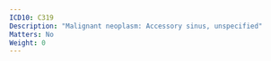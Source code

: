 ```yaml
---
ICD10: C319
Description: "Malignant neoplasm: Accessory sinus, unspecified"
Matters: No
Weight: 0
---
```


